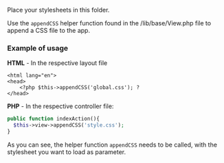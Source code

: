 Place your stylesheets in this folder.

Use the `appendCSS` helper function found in the /lib/base/View.php file to append a CSS file to the app.

### Example of usage

**HTML** - In the respective layout file

```phtml
<html lang="en">
<head>
    <?php $this->appendCSS('global.css'); ?
</head>
```

**PHP** - In the respective controller file:

```php
public function indexAction(){
  $this->view->appendCSS('style.css');
}
```


As you can see, the helper function `appendCSS` needs to be called, with the stylesheet you want to load as parameter.